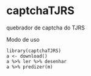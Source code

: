 # captchaTJRS

quebrador de captcha do TJRS

Modo de uso

```
library(captchaTJRS)
a <- download()
a %>% ler %>% desenhar
a %>% predizer(m)
```
